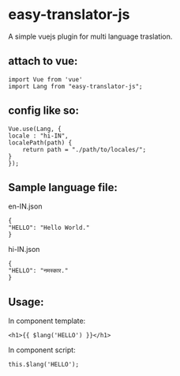# easy-translator-js
A simple vuejs plugin for multi language traslation.

## attach to vue:


    import Vue from 'vue'
    import Lang from "easy-translator-js";


## config like so:

    Vue.use(Lang, {  
    locale : "hi-IN",
    localePath(path) {
        return path = "./path/to/locales/";
    }
    });
    

## Sample language file:

en-IN.json

    {
    "HELLO": "Hello World."
    }



hi-IN.json

    {
    "HELLO": "नमस्कार."
    }



## Usage:

In component template:

    <h1>{{ $lang('HELLO') }}</h1>


In component script:

    this.$lang('HELLO');
